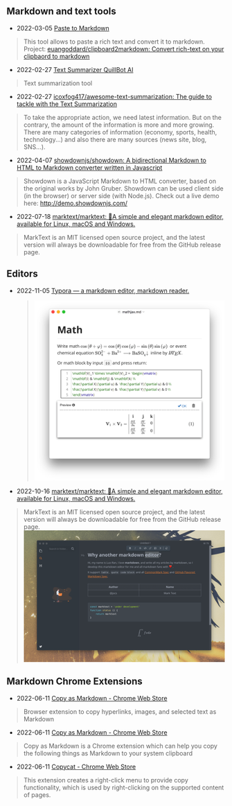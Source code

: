 ## Markdown and text tools

- 2022-03-05 [Paste to Markdown](http://euangoddard.github.io/clipboard2markdown/)
> This tool allows to paste a rich text and convert it to markdown. Project: [euangoddard/clipboard2markdown: Convert rich-text on your clipbaord to markdown](https://github.com/euangoddard/clipboard2markdown)
- 2022-02-27 [Text Summarizer QuillBot AI](https://quillbot.com/summarize)
> Text summarization tool
- 2022-02-27 [icoxfog417/awesome-text-summarization: The guide to tackle with the Text Summarization](https://github.com/icoxfog417/awesome-text-summarization#libraries)
> To take the appropriate action, we need latest information.
But on the contrary, the amount of the information is more and more growing. There are many categories of information (economy, sports, health, technology...) and also there are many sources (news site, blog, SNS...).
- 2022-04-07 [showdownjs/showdown: A bidirectional Markdown to HTML to Markdown converter written in Javascript](https://github.com/showdownjs/showdown)
> Showdown is a JavaScript Markdown to HTML converter, based on the original works by John Gruber. Showdown can be used client side (in the browser) or server side (with Node.js).
> Check out a live demo here: http://demo.showdownjs.com/
- 2022-07-18 [marktext/marktext: 📝A simple and elegant markdown editor, available for Linux, macOS and Windows.](https://github.com/marktext/marktext)
> MarkText is an MIT licensed open source project, and the latest version will always be downloadable for free from the GitHub release page.

## Editors

- 2022-11-05 [Typora — a markdown editor, markdown reader.](https://typora.io/)

  > ![img](./markdown-tools.assets/math.png)

- 2022-10-16 [marktext/marktext: 📝A simple and elegant markdown editor, available for Linux, macOS and Windows.](https://github.com/marktext/marktext)

> MarkText is an MIT licensed open source project, and the latest version will always be downloadable for free from the GitHub release page.
> ![img](./markdown-tools.assets/marktext.png)



## Markdown Chrome Extensions
- 2022-06-11 [Copy as Markdown - Chrome Web Store](https://chrome.google.com/webstore/detail/copy-as-markdown/nlaionblcaejecbkcillglodmmfhjhfi)
> Browser extension to copy hyperlinks, images, and selected text as Markdown
- 2022-06-11 [Copy as Markdown - Chrome Web Store](https://chrome.google.com/webstore/detail/copy-as-markdown/fkeaekngjflipcockcnpobkpbbfbhmdn)
> Copy as Markdown is a Chrome extension which can help you copy the following things as Markdown to your system clipboard
- 2022-06-11 [Copycat - Chrome Web Store](https://chrome.google.com/webstore/detail/copycat/jdjbiojkklnaeoanimopafmnmhldejbg)
> This extension creates a right-click menu to provide copy functionality, which is used by right-clicking on the supported content of pages.

